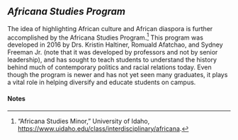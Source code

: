 ## _Africana Studies Program_ ##

The idea of highlighting African culture and African diaspora is further accomplished by the Africana Studies Program.[^169] This program was developed in 2016 by Drs. Kristin Haltiner, Romuald Afatchao, and Sydney Freeman Jr. (note that it was developed by professors and not by senior leadership), and has sought to teach students to understand the history behind much of contemporary politics and racial relations today. Even though the program is newer and has not yet seen many graduates, it plays a vital role in helping diversify and educate students on campus.


#### Notes ####

[^169]:
     “Africana Studies Minor,” University of Idaho, https://www.uidaho.edu/class/interdisciplinary/africana.